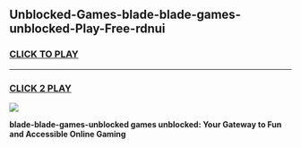 
## Unblocked-Games-blade-blade-games-unblocked-Play-Free-rdnui
<h3>
<a href="https://premium76.site?title=blade-blade-games-unblocked&ref=21A">CLICK TO PLAY</a></h3>
<hr>

<h3>
<a href="https://premium76.site?title=blade-blade-games-unblocked&ref=21A">CLICK 2 PLAY</a>
  
</h3>

<a href="https://premium76.site?title=blade-blade-games-unblocked&ref=21A"><img src="https://clearcache.store/games.png"></a>


**blade-blade-games-unblocked games unblocked: Your Gateway to Fun and Accessible Online Gaming**
